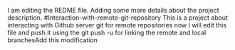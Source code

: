 I am editing the REDME file. Adding some more details about the project description.
#Interaction-with-remote-git-repository
This is a project about interacting with Github server git for remote repositories
now I will edit this file and push it using the git push -u for linking the remote and local branchesA d d   t h i s   m o d i f i c a t i o n  
 